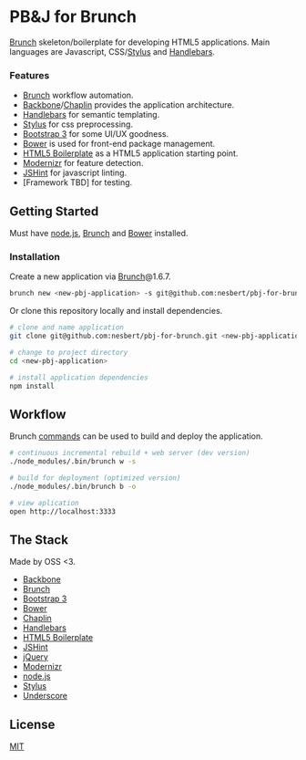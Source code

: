 PB&J for Brunch
==============

[Brunch](http://brunch.io) skeleton/boilerplate for developing HTML5 applications. Main languages are Javascript, CSS/[Stylus](http://learnboost.github.io/stylus/) and [Handlebars](http://handlebarsjs.com).

### Features

- [Brunch](http://brunch.io) workflow automation.
- [Backbone](http://backbonejs.org)/[Chaplin](http://chaplinjs.org) provides the application architecture.
- [Handlebars](http://handlebarsjs.com) for semantic templating.
- [Stylus](http://learnboost.github.io/stylus/) for css preprocessing.
- [Bootstrap 3](http://getbootstrap.com/) for some UI/UX goodness.
- [Bower](http://bower.io) is used for front-end package management.
- [HTML5 Boilerplate](http://html5boilerplate.com) as a HTML5 application starting point.
- [Modernizr](http://modernizr.com) for feature detection.
- [JSHint](http://www.jshint.com) for javascript linting.
- [Framework TBD] for testing.

## Getting Started

Must have [node.js](http://nodejs.org), [Brunch](http://brunch.io) and [Bower](http://bower.io) installed.

### Installation

Create a new application via [Brunch](http://brunch.io)@1.6.7.

```bash
brunch new <new-pbj-application> -s git@github.com:nesbert/pbj-for-brunch.git
```

Or clone this repository locally and install dependencies.

```bash
# clone and name application
git clone git@github.com:nesbert/pbj-for-brunch.git <new-pbj-application>

# change to project directory
cd <new-pbj-application>

# install application dependencies
npm install
```

## Workflow

Brunch [commands](https://github.com/brunch/brunch/blob/master/docs/commands.md) can be used to build and deploy the application.

```bash
# continuous incremental rebuild + web server (dev version)
./node_modules/.bin/brunch w -s

# build for deployment (optimized version)
./node_modules/.bin/brunch b -o

# view aplication
open http://localhost:3333
```

## The Stack

Made by OSS <3.

- [Backbone](http://backbonejs.org)
- [Brunch](http://brunch.io)
- [Bootstrap 3](http://getbootstrap.com/)
- [Bower](http://bower.io)
- [Chaplin](http://chaplinjs.org)
- [Handlebars](http://handlebarsjs.com)
- [HTML5 Boilerplate](http://html5boilerplate.com)
- [JSHint](http://www.jshint.com)
- [jQuery](http://jquery.com)
- [Modernizr](http://modernizr.com)
- [node.js](http://nodejs.org)
- [Stylus](http://learnboost.github.io/stylus/)
- [Underscore](http://underscorejs.org)

## License

[MIT](http://opensource.org/licenses/MIT)
